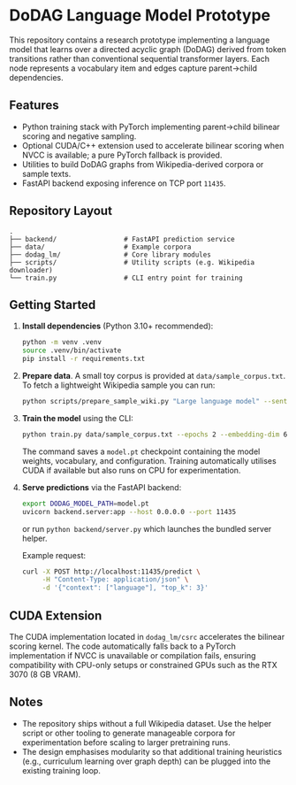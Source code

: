 # DoDAG Language Model Prototype

This repository contains a research prototype implementing a language model
that learns over a directed acyclic graph (DoDAG) derived from token
transitions rather than conventional sequential transformer layers. Each node
represents a vocabulary item and edges capture parent→child dependencies.

## Features

- Python training stack with PyTorch implementing parent→child bilinear scoring
  and negative sampling.
- Optional CUDA/C++ extension used to accelerate bilinear scoring when NVCC is
  available; a pure PyTorch fallback is provided.
- Utilities to build DoDAG graphs from Wikipedia-derived corpora or sample
  texts.
- FastAPI backend exposing inference on TCP port `11435`.

## Repository Layout

```
.
├── backend/                 # FastAPI prediction service
├── data/                    # Example corpora
├── dodag_lm/                # Core library modules
├── scripts/                 # Utility scripts (e.g. Wikipedia downloader)
└── train.py                 # CLI entry point for training
```

## Getting Started

1. **Install dependencies** (Python 3.10+ recommended):

   ```bash
   python -m venv .venv
   source .venv/bin/activate
   pip install -r requirements.txt
   ```

2. **Prepare data**. A small toy corpus is provided at
   `data/sample_corpus.txt`. To fetch a lightweight Wikipedia sample you can
   run:

   ```bash
   python scripts/prepare_sample_wiki.py "Large language model" --sentences 50 --output data/wiki_sample.txt
   ```

3. **Train the model** using the CLI:

   ```bash
   python train.py data/sample_corpus.txt --epochs 2 --embedding-dim 64 --hidden-dim 96
   ```

   The command saves a `model.pt` checkpoint containing the model weights,
   vocabulary, and configuration. Training automatically utilises CUDA if
   available but also runs on CPU for experimentation.

4. **Serve predictions** via the FastAPI backend:

   ```bash
   export DODAG_MODEL_PATH=model.pt
   uvicorn backend.server:app --host 0.0.0.0 --port 11435
   ```

   or run `python backend/server.py` which launches the bundled server helper.

   Example request:

   ```bash
   curl -X POST http://localhost:11435/predict \
        -H "Content-Type: application/json" \
        -d '{"context": ["language"], "top_k": 3}'
   ```

## CUDA Extension

The CUDA implementation located in `dodag_lm/csrc` accelerates the bilinear
scoring kernel. The code automatically falls back to a PyTorch implementation if
NVCC is unavailable or compilation fails, ensuring compatibility with CPU-only
setups or constrained GPUs such as the RTX 3070 (8 GB VRAM).

## Notes

- The repository ships without a full Wikipedia dataset. Use the helper script
  or other tooling to generate manageable corpora for experimentation before
  scaling to larger pretraining runs.
- The design emphasises modularity so that additional training heuristics (e.g.,
  curriculum learning over graph depth) can be plugged into the existing
  training loop.
